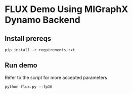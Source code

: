 # FLUX Demo Using MIGraphX Dynamo Backend
## Install prereqs
```
pip install -r requirements.txt
```

## Run demo
Refer to the script for more accepted parameters
```
python flux.py --fp16
```
